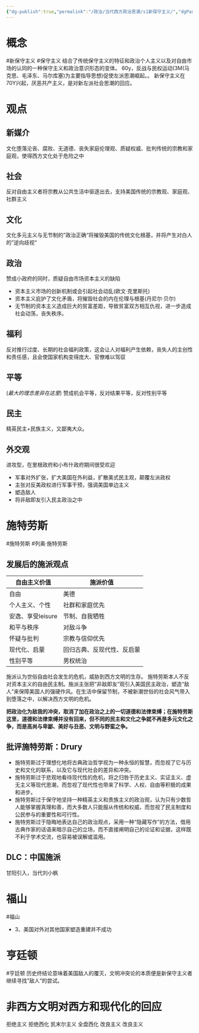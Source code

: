 ```yaml
---
{"dg-publish":true,"permalink":"/政治/当代西方政治思潮/s1新保守主义/","dgPassFrontmatter":true}
---
```


# 概念
#新保守主义 #保守主义 
结合了传统保守主义的特征和政治个人主义以及对自由市场的认同的一种保守主义和政治意识形态的变体。
60y，反战与民权运动(3M(马克思、毛泽东、马尔库塞)为主要指导思想)促使左派思潮崛起。。
新保守主义在70Y兴起，厌恶共产主义，是对新左派社会思潮的回应。
# 观点
## 新媒介
文化堕落沦丧、腐败、无道德、丧失家庭伦理观、质疑权威、批判传统的宗教和家庭观，使得西方文化处于危险之中
## 社会
反对自由主义者将宗教从公共生活中驱逐出去，支持美国传统的宗教观、家庭观、社群主义
## 文化
文化多元主义与无节制的”政治正确“将摧毁美国的传统文化根基，并将产生对白人的”逆向歧视“
## 政治
赞成小政府的同时，质疑自由市场资本主义的缺陷
- 资本主义市场的创新机制或会引起社会动乱(欧文·克里斯托)
- 资本主义庇护了文化矛盾，将摧毁社会的内在伦理与根基(丹尼尔·贝尔)
- 无节制的资本主义造成巨大的贫富差距，导致贫富双方相互仇视，进一步造成社会动荡，丧失秩序。
## 福利
反对推行过度、长期的社会福利政策，这会让人对福利产生依赖，丧失人的主创性和责任感，且会使国家机构变得庞大、官僚难以驾驭
## 平等
(*最大的理念差异在这里*)
赞成机会平等，反对结果平等，反对性别平等
## 民主
精英民主+民族主义，又鄙夷大众。
## 外交观
进攻型，在里根政府和小布什政府期间很受欢迎
- 军事对外扩张，扩大美国在外利益，扩散美式民主观，颠覆左派政权
- 主张对反美政权进行军事干预，强调美国单边主义
- 塑造敌人
- 将非敌即友引入民主政治之中
# 施特劳斯
#施特劳斯 #列奥·施特劳斯
## 发展后的施派观点

| 自由主义价值               | 施派价值                        |
| ----------------- | -------------------------- |
| 自由              | 美德                       |
| 个人主义、个性    | 社群和家庭优先             |
| 安逸、享受leisure | 节制、自我牺牲             |
| 和平与秩序        | 对敌斗争                   |
| 怀疑与批判        | 宗教与信仰优先             |
| 现代化、启蒙      | 回归古典、反现代性、反启蒙 |
| 性别平等          | 男权统治                   |

施派认为世俗自由社会发生的危机，威胁到西方文明的生存。
施特劳斯本人不反对资本主义的自由民主制。施派主张把“非敌即友”观引入美国民主政治，塑造“敌人”来保障美国人的强硬作风。在生活中保留节制，不被新潮世俗的社会风气带入到堕落之中，以解决西方文明的危机。

**把政治化为敌我的冲突，取消了加在政治之上的一切道德和法律束缚；在施特劳斯这里，道德和法律束缚并没有回来，但不同的民主和文化之争就不再是多元文化之争，而是高尚与卑鄙、美好与丑恶、文明与野蛮之争。**

## 批评施特劳斯：Drury
- 施特劳斯过于理想化地将古典政治哲学视为一种永恒的智慧，而忽视了它与历史和文化的联系，以及它与现代社会的差异和冲突。
- 施特劳斯过于悲观地看待现代性的危机，将之归咎于历史主义、实证主义、虚无主义等现代思潮，而忽视了现代性也带来了科学、人权、自由等积极的成果和进步。
- 施特劳斯过于保守地坚持一种精英主义和贵族主义的政治观，认为只有少数哲人能够掌握真理和善，而大多数人只能服从传统和权威，而忽视了民主制度和公民参与的重要性和可行性。
- 施特劳斯过于隐晦地表达自己的政治观点，采用一种“隐藏写作”的方法，借用古典作家的话语来暗示自己的立场，而不直接阐明自己的论证和证据，这样既不利于学术交流，也容易被误解或滥用。
## DLC：中国施派 
甘阳引入，当代刘小枫

# 福山
#福山

- 3、美国对外对其他国家塑造重建并不成功

# 亨廷顿
#亨廷顿
历史终结论意味着美国敌人的覆灭，文明冲突论的本质便是新保守主义者继续寻找”敌人“的尝试。


# 非西方文明对西方和现代化的回应
拒绝主义 拒绝西化
凯末尔主义 全盘西化
改良主义 改良主义